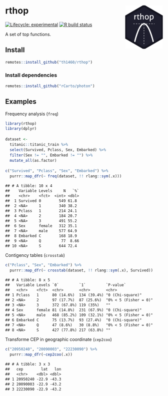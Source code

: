 
# rthop <img src='man/figures/hexsticker.png' align="right" height="139" />

<!-- badges: start -->

[![Lifecycle:
experimental](https://img.shields.io/badge/lifecycle-experimental-orange.svg)](https://www.tidyverse.org/lifecycle/#experimental)
[![R build
status](https://github.com/th1460/rthop/workflows/R-CMD-check/badge.svg)](https://github.com/th1460/rthop/actions)
<!-- badges: end -->

A set of top functions.

## Install

``` r
remotes::install_github("th1460/rthop")
```

### Install dependencies

``` r
remotes::install_github("rCarto/photon")
```

## Examples

Frequency analysis (`freq`)

``` r
library(rthop)
library(dplyr)

dataset <- 
  titanic::titanic_train %>% 
  select(Survived, Pclass, Sex, Embarked) %>% 
  filter(Sex != "", Embarked != "") %>% 
  mutate_all(as.factor)

c("Survived", "Pclass", "Sex", "Embarked") %>% 
  purrr::map_dfr(~ freq(dataset, !! rlang::sym(.x)))
```

    ## # A tibble: 10 x 4
    ##    Variable Levels     N   `%`
    ##    <chr>    <fct>  <int> <dbl>
    ##  1 Survived 0        549 61.8 
    ##  2 <NA>     1        340 38.2 
    ##  3 Pclass   1        214 24.1 
    ##  4 <NA>     2        184 20.7 
    ##  5 <NA>     3        491 55.2 
    ##  6 Sex      female   312 35.1 
    ##  7 <NA>     male     577 64.9 
    ##  8 Embarked C        168 18.9 
    ##  9 <NA>     Q         77  8.66
    ## 10 <NA>     S        644 72.4

Contigency tables (`crosstab`)

``` r
c("Pclass", "Sex", "Embarked") %>%
  purrr::map_dfr(~ crosstab(dataset, !! rlang::sym(.x), Survived))
```

    ## # A tibble: 8 x 5
    ##   Variable Levels `0`         `1`         `P-value`            
    ##   <chr>    <fct>  <chr>       <chr>       <chr>                
    ## 1 Pclass   1      80 (14.6%)  134 (39.4%) "0 (Chi-square)"     
    ## 2 <NA>     2      97 (17.7%)  87 (25.6%)  "0% < 5 (Fisher = 0)"
    ## 3 <NA>     3      372 (67.8%) 119 (35%)   ""                   
    ## 4 Sex      female 81 (14.8%)  231 (67.9%) "0 (Chi-square)"     
    ## 5 <NA>     male   468 (85.2%) 109 (32.1%) "0% < 5 (Fisher = 0)"
    ## 6 Embarked C      75 (13.7%)  93 (27.4%)  "0 (Chi-square)"     
    ## 7 <NA>     Q      47 (8.6%)   30 (8.8%)   "0% < 5 (Fisher = 0)"
    ## 8 <NA>     S      427 (77.8%) 217 (63.8%) ""

Transforme CEP in geographic coordinate (`cep2coo`)

``` r
c("20950240", "20090003", "22230090") %>% 
  purrr::map_dfr(~cep2coo(.x))
```

    ## # A tibble: 3 x 3
    ##   cep        lat   lon
    ##   <chr>    <dbl> <dbl>
    ## 1 20950240 -22.9 -43.3
    ## 2 20090003 -22.9 -43.2
    ## 3 22230090 -22.9 -43.2
